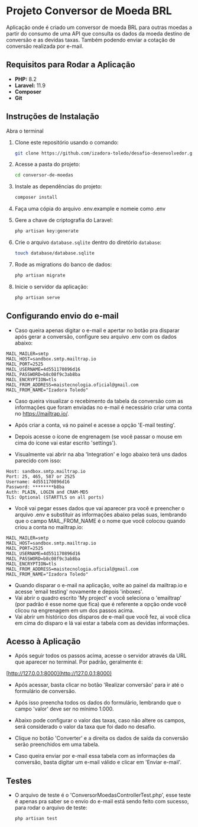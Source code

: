 # Projeto Conversor de Moeda BRL

Aplicação onde é criado um conversor de moeda BRL para outras moedas a partir do consumo de uma API que consulta os dados da moeda destino de conversão e as devidas taxas. Também podendo enviar a cotação de conversão realizada por e-mail.

## Requisitos para Rodar a Aplicação

- **PHP:** 8.2
- **Laravel:** 11.9
- **Composer**
- **Git**

## Instruções de Instalação

Abra o terminal

1. Clone este repositório usando o comando:

    ```bash
    git clone https://github.com/izadora-toledo/desafio-desenvolvedor.git
    ```

2. Acesse a pasta do projeto:

    ```bash
    cd conversor-de-moedas
    ```

3. Instale as dependências do projeto:

    ```bash
    composer install
    ```

4. Faça uma cópia do arquivo .env.example e nomeie como .env

5. Gere a chave de criptografia do Laravel:

    ```bash
    php artisan key:generate
    ```

6. Crie o arquivo `database.sqlite` dentro do diretório `database`:

    ```bash
    touch database/database.sqlite
    ```

7. Rode as migrations do banco de dados:

    ```bash
    php artisan migrate
    ```

8. Inicie o servidor da aplicação:

    ```bash
    php artisan serve
    ```

## Configurando envio do e-mail

- Caso queira apenas digitar o e-mail e apertar no botão pra disparar após gerar a conversão, configure seu arquivo .env com os dados abaixo:

```plaintext
MAIL_MAILER=smtp
MAIL_HOST=sandbox.smtp.mailtrap.io
MAIL_PORT=2525
MAIL_USERNAME=4d551170896d16
MAIL_PASSWORD=b8c08f9c3ab8ba
MAIL_ENCRYPTION=tls
MAIL_FROM_ADDRESS=maistecnologia.oficial@gmail.com
MAIL_FROM_NAME="Izadora Toledo"
```

- Caso queira visualizar o recebimento da tabela da conversão com as informações que foram enviadas no e-mail é necessário criar uma conta no https://mailtrap.io/.

- Após criar a conta, vá no painel e acesse a opção 'E-mail testing'.
- Depois acesse o ícone de engrenagem (se você passar o mouse em cima do ícone vai estar escrito 'settings').
- Visualmente vai abrir na aba 'Integration' e logo abaixo terá uns dados parecido com isso:

```plaintext
Host: sandbox.smtp.mailtrap.io
Port: 25, 465, 587 or 2525
Username: 4d551170896d16
Password: ********b8ba
Auth: PLAIN, LOGIN and CRAM-MD5
TLS: Optional (STARTTLS on all ports)
```

- Você vai pegar esses dados que vai aparecer pra você e preencher o arquivo .env e substituir as informações abaixo pelas suas, lembrando que o campo MAIL_FROM_NAME é o nome que você colocou quando criou a conta no mailtrap.io:

```plaintext
MAIL_MAILER=smtp
MAIL_HOST=sandbox.smtp.mailtrap.io
MAIL_PORT=2525
MAIL_USERNAME=4d551170896d16
MAIL_PASSWORD=b8c08f9c3ab8ba
MAIL_ENCRYPTION=tls
MAIL_FROM_ADDRESS=maistecnologia.oficial@gmail.com
MAIL_FROM_NAME="Izadora Toledo"
```

- Quando disparar o e-mail na aplicação, volte ao painel da mailtrap.io e acesse 'email testing' novamente e depois 'inboxes'. 
- Vai abrir o quadro escrito 'My project' e você seleciona o 'emailtrap' (por padrão é esse nome que fica) que é referente a opção onde você clicou na engrenagem em um dos passos acima. 
- Vai abrir um histórico dos disparos de e-mail que você fez, ai você clica em cima do disparo e lá vai estar a tabela com as devidas informações.

## Acesso à Aplicação

- Após seguir todos os passos acima, acesse o servidor através da URL que aparecer no terminal. Por padrão, geralmente é:

[http://127.0.0.1:8000](http://127.0.0.1:8000)

- Após acessar, basta clicar no botão 'Realizar conversão' para ir até o formulário de conversão.

- Após isso preencha todos os dados do formulário, lembrando que o campo 'valor' deve ser no mínimo 1.000. 

- Abaixo pode configurar o valor das taxas, caso não altere os campos, será considerado o valor da taxa que foi dado no desafio.

- Clique no botão 'Converter' e a direita os dados de saída da conversão serão preenchidos em uma tabela.

- Caso queira enviar por e-mail essa tabela com as informações da conversão, basta digitar um e-mail válido e clicar em 'Enviar e-mail'.

## Testes

- O arquivo de teste é o 'ConversorMoedasControllerTest.php', esse teste é apenas pra saber se o envio do e-mail está sendo feito com sucesso, para rodar o arquivo de teste:

    ```bash
    php artisan test
    ```

